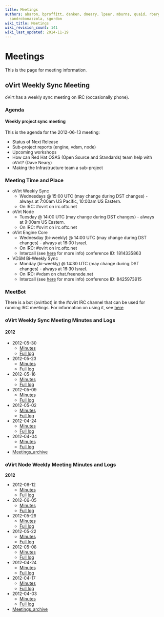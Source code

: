 ```yaml
---
title: Meetings
authors: abaron, bproffitt, danken, dneary, lpeer, mburns, quaid, rbergeron, rmiddle,
  sandrobonazzola, sgordon
wiki_title: Meetings
wiki_revision_count: 141
wiki_last_updated: 2014-11-19
---
```


# Meetings

This is the page for meeting information.

## oVirt Weekly Sync Meeting

oVirt has a weekly sync meeting on IRC (occasionally phone).

### Agenda

#### Weekly project sync meeting

This is the agenda for the 2012-06-13 meeting:

*   Status of Next Release
*   Sub-project reports (engine, vdsm, node)
*   Upcoming workshops
*   How can Red Hat OSAS (Open Source and Standards) team help with oVirt? (Dave Neary)
*   Making the Infrastructure team a sub-project

### Meeting Time and Place

*   oVirt Weekly Sync
    -   Wednesdays @ 15:00 UTC (may change during DST changes) - always at 7:00am US Pacific, 10:00am US Eastern.
    -   On IRC: #ovirt on irc.oftc.net
*   oVirt Node
    -   Tuesday @ 14:00 UTC (may change during DST changes) - always at 9:00am US Eastern.
    -   On IRC: #ovirt on irc.oftc.net
*   oVirt Engine Core
    -   Wednesday (bi-weekly) @ 14:00 UTC (may change during DST changes) - always at 16:00 Israel.
    -   On IRC: #ovirt on irc.oftc.net
    -   Intercall (see [here](intercall) for more info) conference ID: 1814335863
*   VDSM Bi-Weekly Sync
    -   Monday (bi-weekly) @ 14:30 UTC (may change during DST changes) - always at 16:30 Israel.
    -   On IRC: #vdsm on chat.freenode.net
    -   Intercall (see [here](intercall) for more info) conference ID: 8425973915

### MeetBot

There is a bot (ovirtbot) in the #ovirt IRC channel that can be used for running IRC meetings. For information on using it, see [here](http://wiki.debian.org/MeetBot)

### oVirt Weekly Sync Meeting Minutes and Logs

#### 2012

*   2012-05-30
    -   [Minutes](http://ovirt.org/meetings/ovirt/2012/ovirt.2012-05-30-14.00.html)
    -   [Full log](http://ovirt.org/meetings/ovirt/2012/ovirt.2012-05-30-14.00.log.html)
*   2012-05-23
    -   [Minutes](http://ovirt.org/meetings/ovirt/2012/ovirt.2012-05-23-14.00.html)
    -   [Full log](http://ovirt.org/meetings/ovirt/2012/ovirt.2012-05-23-14.00.log.html)
*   2012-05-16
    -   [Minutes](http://ovirt.org/meetings/ovirt/2012/ovirt.2012-05-16-14.00.html)
    -   [Full log](http://ovirt.org/meetings/ovirt/2012/ovirt.2012-05-16-14.00.log.html)
*   2012-05-09
    -   [Minutes](http://ovirt.org/meetings/ovirt/2012/ovirt.2012-05-09-14.00.html)
    -   [Full log](http://ovirt.org/meetings/ovirt/2012/ovirt.2012-05-09-14.00.log.html)
*   2012-05-02
    -   [Minutes](http://ovirt.org/meetings/ovirt/2012/ovirt.2012-05-02-14.00.html)
    -   [Full log](http://ovirt.org/meetings/ovirt/2012/ovirt.2012-05-02-14.00.log.html)
*   2012-04-24
    -   [Minutes](http://ovirt.org/meetings/ovirt/2012/ovirt.2012-04-24-14.00.html)
    -   [Full log](http://ovirt.org/meetings/ovirt/2012/ovirt.2012-04-24-14.00.log.html)
*   2012-04-04
    -   [Minutes](http://ovirt.org/meetings/ovirt/2012/ovirt.2012-04-04-15.01.html)
    -   [Full log](http://ovirt.org/meetings/ovirt/2012/ovirt.2012-04-04-15.01.log.html)
*   [Meetings_archive](Meetings_archive)

### oVirt Node Weekly Meeting Minutes and Logs

**2012**

*   2012-06-12
    -   [Minutes](http://ovirt.org/meetings/ovirt/2012/ovirt.2012-06-12-13.02.html)
    -   [Full log](http://ovirt.org/meetings/ovirt/2012/ovirt.2012-06-12-13.02.log.html)
*   2012-06-05
    -   [Minutes](http://ovirt.org/meetings/ovirt/2012/ovirt.2012-06-05-13.01.html)
    -   [Full log](http://ovirt.org/meetings/ovirt/2012/ovirt.2012-06-05-13.01.log.html)
*   2012-05-29
    -   [Minutes](http://ovirt.org/meetings/ovirt/2012/ovirt.2012-05-29-13.00.html)
    -   [Full log](http://ovirt.org/meetings/ovirt/2012/ovirt.2012-05-29-13.00.log.html)
*   2012-05-22
    -   [Minutes](http://ovirt.org/meetings/ovirt/2012/ovirt.2012-05-22-13.01.html)
    -   [Full log](http://ovirt.org/meetings/ovirt/2012/ovirt.2012-05-22-13.01.log.html)
*   2012-05-08
    -   [Minutes](http://ovirt.org/meetings/ovirt/2012/ovirt.2012-05-08-13.03.html)
    -   [Full log](http://ovirt.org/meetings/ovirt/2012/ovirt.2012-05-08-13.03.log.html)
*   2012-04-24
    -   [Minutes](http://ovirt.org/meetings/ovirt/2012/ovirt.2012-04-24-13.01.html)
    -   [Full log](http://ovirt.org/meetings/ovirt/2012/ovirt.2012-04-24-13.01.log.html)
*   2012-04-17
    -   [Minutes](http://ovirt.org/meetings/ovirt/2012/ovirt.2012-04-17-13.00.html)
    -   [Full log](http://ovirt.org/meetings/ovirt/2012/ovirt.2012-04-17-13.00.log.html)
*   2012-04-03
    -   [Minutes](http://ovirt.org/meetings/ovirt/2012/ovirt.2012-04-03-13.00.html)
    -   [Full log](http://ovirt.org/meetings/ovirt/2012/ovirt.2012-04-03-13.00.log.html)
*   [Meetings_archive](Meetings_archive)
